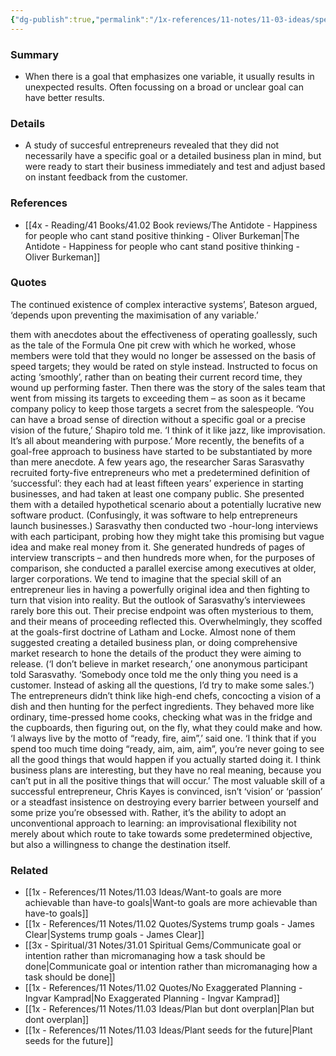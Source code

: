 ```yaml
---
{"dg-publish":true,"permalink":"/1x-references/11-notes/11-03-ideas/specific-goals-can-be-counter-productive/","title":"Specific goals can be counter productive"}
---
```



### Summary
- When there is a goal that emphasizes one variable, it usually results in unexpected results. Often focussing on a broad or unclear goal can have better results.

### Details
- A study of succesful entrepreneurs revealed that they did not necessarily have a specific goal or a detailed business plan in mind, but were ready to start their business immediately and test and adjust based on instant feedback from the customer.

### References
- [[4x - Reading/41 Books/41.02 Book reviews/The Antidote - Happiness for people who cant stand positive thinking - Oliver Burkeman\|The Antidote - Happiness for people who cant stand positive thinking - Oliver Burkeman]]

### Quotes
The continued existence of complex interactive systems’, Bateson argued, ‘depends upon preventing the maximisation of any variable.’ 

them with anecdotes about the effectiveness of operating goallessly, such as the tale of the Formula One pit crew with which he worked, whose members were told that they would no longer be assessed on the basis of speed targets; they would be rated on style instead. Instructed to focus on acting ‘smoothly’, rather than on beating their current record time, they wound up performing faster. Then there was the story of the sales team that went from missing its targets to exceeding them – as soon as it became company policy to keep those targets a secret from the salespeople. ‘You can have a broad sense of direction without a specific goal or a precise vision of the future,’ Shapiro told me. ‘I think of it like jazz, like improvisation. It’s all about meandering with purpose.’
More recently, the benefits of a goal-free approach to business have started to be substantiated by more than mere anecdote. A few years ago, the researcher Saras Sarasvathy recruited forty-five entrepreneurs who met a predetermined definition of ‘successful’: they each had at least fifteen years’ experience in starting businesses, and had taken at least one company public. She presented them with a detailed hypothetical scenario about a potentially lucrative new software product. (Confusingly, it was software to help entrepreneurs launch businesses.) Sarasvathy then conducted two -hour-long interviews with each participant, probing how they might take this promising but vague idea and make real money from it. She generated hundreds of pages of interview transcripts – and then hundreds more when, for the purposes of comparison, she conducted a parallel exercise among executives at older, larger corporations.
We tend to imagine that the special skill of an entrepreneur lies in having a powerfully original idea and then fighting to turn that vision into reality. But the outlook of Sarasvathy’s interviewees rarely bore this out. Their precise endpoint was often mysterious to them, and their means of proceeding reflected this. Overwhelmingly, they scoffed at the goals-first doctrine of Latham and Locke. Almost none of them suggested creating a detailed business plan, or doing comprehensive market research to hone the details of the product they were aiming to release. (‘I don’t believe in market research,’ one anonymous participant told Sarasvathy. ‘Somebody once told me the only thing you need is a customer. Instead of asking all the questions, I’d try to make some sales.’) The entrepreneurs didn’t think like high-end chefs, concocting a vision of a dish and then hunting for the perfect ingredients. They behaved more like ordinary, time-pressed home cooks, checking what was in the fridge and the cupboards, then figuring out, on the fly, what they could make and how. ‘I always live by the motto of “ready, fire, aim”,’ said one. ‘I think that if you spend too much time doing “ready, aim, aim, aim”, you’re never going to see all the good things that would happen if you actually started doing it. I think business plans are interesting, but they have no real meaning, because you can’t put in all the positive things that will occur.’ The most valuable skill of a successful entrepreneur, Chris Kayes is convinced, isn’t ‘vision’ or ‘passion’ or a steadfast insistence on destroying every barrier between yourself and some prize you’re obsessed with. Rather, it’s the ability to adopt an unconventional approach to learning: an improvisational flexibility not merely about which route to take towards some predetermined objective, but also a willingness to change the destination itself. 

### Related
- [[1x - References/11 Notes/11.03 Ideas/Want-to goals are more achievable than have-to goals\|Want-to goals are more achievable than have-to goals]]
- [[1x - References/11 Notes/11.02 Quotes/Systems trump goals - James Clear\|Systems trump goals - James Clear]]
- [[3x - Spiritual/31 Notes/31.01 Spiritual Gems/Communicate goal or intention rather than micromanaging how a task should be done\|Communicate goal or intention rather than micromanaging how a task should be done]]
- [[1x - References/11 Notes/11.02 Quotes/No Exaggerated Planning - Ingvar Kamprad\|No Exaggerated Planning - Ingvar Kamprad]]
- [[1x - References/11 Notes/11.03 Ideas/Plan but dont overplan\|Plan but dont overplan]]
- [[1x - References/11 Notes/11.03 Ideas/Plant seeds for the future\|Plant seeds for the future]]